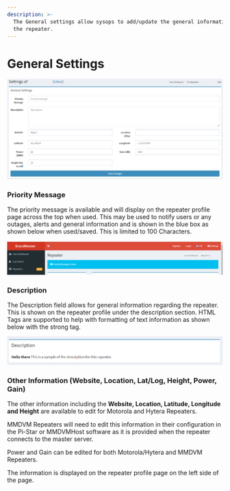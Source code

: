 ```yaml
---
description: >-
  The General settings allow sysops to add/update the general information about
  the repeater.
---
```


# General Settings

![General Settings in the Sysop Dashboard](<../../.gitbook/assets/image (48).png>)

### Priority Message

The priority message is available and will display on the repeater profile page across the top when used. This may be used to notify users or any outages, alerts and general information and is shown in the blue box as shown below when used/saved. This is limited to 100 Characters.&#x20;

![](<../../.gitbook/assets/image (70).png>)

### Description

The Description field allows for general information regarding the repeater. This is shown on the repeater profile under the description section. HTML Tags are supported to help with formatting of text information as shown below with the strong tag.

![](<../../.gitbook/assets/image (39).png>)

### Other Information (Website, Location, Lat/Log, Height, Power, Gain)

The other information including the **Website, Location, Latitude, Longitude and Height** are available to edit for Motorola and Hytera Repeaters.&#x20;

MMDVM Repeaters will need to edit this information in their configuration in the Pi-Star or MMDVMHost software as it is provided when the repeater connects to the master server.&#x20;

Power and Gain can be edited for both Motorola/Hytera and MMDVM Repeaters.&#x20;

The information is displayed on the repeater profile page on the left side of the page.&#x20;

